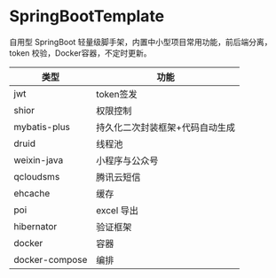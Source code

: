 # SpringBootTemplate

自用型 SpringBoot 轻量级脚手架，内置中小型项目常用功能，前后端分离，token 校验，Docker容器，不定时更新。

类型 | 功能
-------- | ---
jwt |token签发
shior | 权限控制
mybatis-plus| 持久化二次封装框架+代码自动生成
druid| 线程池
weixin-java| 小程序与公众号
qcloudsms| 腾讯云短信
ehcache| 缓存
poi |excel 导出
hibernator |验证框架
docker |容器
docker-compose |编排

